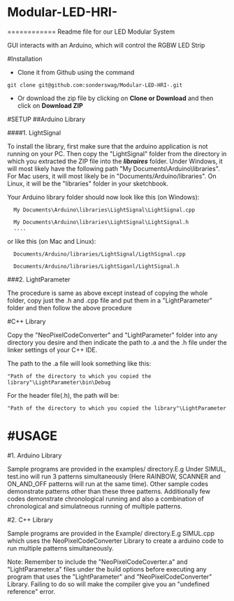 # Modular-LED-HRI-
============
Readme file for our LED Modular System

GUI interacts with an Arduino, which will control the RGBW LED Strip

#Installation
* Clone it from Github using the command

```
git clone git@github.com:sonderswag/Modular-LED-HRI-.git
```

* Or download the zip file by clicking on **Clone or Download** and then click on **Download ZIP**

#SETUP
##Arduino Library

####1. LightSignal

To install the library, first make sure that the arduino application is not running on your PC. Then copy the "LightSignal" folder from the directory in which you extracted the ZIP file into the **_libraires_** folder. Under Windows, it will most likely have the following path "My Documents\Arduino\libraries". For Mac users, it will most likely be in "Documents/Arduino/libraries". On Linux, it will be the "libraries" folder in your sketchbook. 

Your Arduino library folder should now look like this (on Windows):
```
  My Documents\Arduino\libraries\LightSignal\LightSignal.cpp
  
  My Documents\Arduino\libraries\LightSignal\LightSignal.h
  ....
```

or like this (on Mac and Linux):
```
  Documents/Arduino/libraries/LightSignal/LigthSignal.cpp
  
  Documents/Arduino/libraries/LightSiganl/LightSignal.h
  ```
  
###2. LightParameter
  
  The procedure is same as above except instead of copying the whole folder, copy just the .h and .cpp file and put them in a "LightParameter" folder and then follow the above procedure
  
#C++ Library

Copy the "NeoPixelCodeConverter" and "LightParameter" folder into any directory you desire and then indicate the path to .a and the .h file under the linker settings of your C++ IDE.

The path to the .a file will look something like this:
```
"Path of the directory to which you copied the library"\LightParameter\bin\Debug
```
For the header file(.h), the path will be:
```
"Path of the directory to which you copied the library"\LightParameter
```

#USAGE
=======
#1. Arduino Library

Sample programs are provided in the examples/ directory.E.g Under SIMUL, test.ino will run 3 patterns simultaneously (Here RAINBOW, SCANNER and ON_AND_OFF patterns will run at the same time). Other sample codes demonstrate patterns other than these three patterns. Additionally few codes demonstrate chronological running and also a combination of chronological and simulatneous running of multiple patterns.

#2. C++ Library

Sample programs are provided in the Example/ directory.E.g SIMUL.cpp which uses the NeoPixelCodeConverter Library to create a arduino code to run multiple patterns simultaneously.  

Note: Remember to include the "NeoPixelCodeCoverter.a" and "LightParameter.a" files under the build options before executing any program that uses the "LightParameter" and "NeoPixelCodeConverter" Library. Failing to do so will make the compiler give you an "undefined reference" error.





